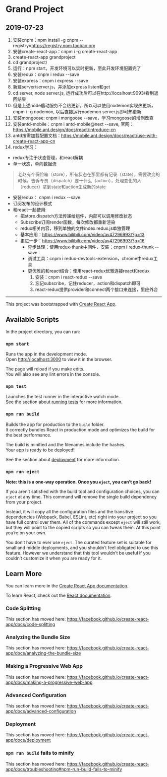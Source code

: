# Grand Project

## 2019-07-23
1. 安装cnpm：npm install -g cnpm --registry=https://registry.npm.taobao.org
2. 安装create-react-app：cnpm i -g create-react-app
3. create-react-app grandproject
4. cd grandproject/
5. 运行：npm start，开发环境可以实时更新，至此开发环境配置完了
6. 安装redux：cnpm i redux --save
7. 安装express：cnpm i express --save
8. 新建server/server.js，并添加express listen和get
9. cd server, node server.js, 运行成功后可以在http://localhost:9093/看到返回结果
10. 但是上述node启动服务不会热更新，所以可以使用nodemon实现热更新，cnpm i -g nodemon, 以后直接运行nodemon server.js即可热更新
11. 安装mongoose: cnpm i mongoose --save，学习mongoose的增删改查
12. 安装antd-mobile：cnpm i antd-mobile@next --save, 官网：https://mobile.ant.design/docs/react/introduce-cn
13. antd按需加载配置文档：https://mobile.ant.design/docs/react/use-with-create-react-app-cn
14. redux学习：
   - redux专注于状态管理，和react解耦
   - 单一状态，单向数据流
   > 老赵有个保险箱（store），所有状态在那里都有记录（state），需要改变的时候，告诉专员（dispatch）要干什么（action），处理变化的人（reducer）拿到state和action生成新的state

   - 安装redux： cnpm i redux --save
   - 订阅发布的设计模式
   - 和react一起使用:
      - 把store.dispatch方法传递给组件，内部可以调用修改状态
      - Subscribe订阅render函数，每次修改都重新渲染
      - redux相关内容，移到单独的文件index.redux.js单独管理
      - 基本应用：https://www.bilibili.com/video/av47296993/?p=13
      - 更进一步：https://www.bilibili.com/video/av47296993/?p=16 
         - 异步处理：使用redux-thunk中间件，安装：cnpm i redux-thunk --save
         - 调试工具：cnpm i redux-devtools-extension，chrome中redux工具
         - 更优雅的和react结合：使用react-redux优雅连接react和redux
            1. 安装：cnpm i react-redux --save
            2. 忘记subscribe，记住reducer，action和dispatch即可
            3. react-redux提供provider和connect两个接口来连接，里应外合


----
This project was bootstrapped with [Create React App](https://github.com/facebook/create-react-app).

## Available Scripts

In the project directory, you can run:

### `npm start`

Runs the app in the development mode.<br>
Open [http://localhost:3000](http://localhost:3000) to view it in the browser.

The page will reload if you make edits.<br>
You will also see any lint errors in the console.

### `npm test`

Launches the test runner in the interactive watch mode.<br>
See the section about [running tests](https://facebook.github.io/create-react-app/docs/running-tests) for more information.

### `npm run build`

Builds the app for production to the `build` folder.<br>
It correctly bundles React in production mode and optimizes the build for the best performance.

The build is minified and the filenames include the hashes.<br>
Your app is ready to be deployed!

See the section about [deployment](https://facebook.github.io/create-react-app/docs/deployment) for more information.

### `npm run eject`

**Note: this is a one-way operation. Once you `eject`, you can’t go back!**

If you aren’t satisfied with the build tool and configuration choices, you can `eject` at any time. This command will remove the single build dependency from your project.

Instead, it will copy all the configuration files and the transitive dependencies (Webpack, Babel, ESLint, etc) right into your project so you have full control over them. All of the commands except `eject` will still work, but they will point to the copied scripts so you can tweak them. At this point you’re on your own.

You don’t have to ever use `eject`. The curated feature set is suitable for small and middle deployments, and you shouldn’t feel obligated to use this feature. However we understand that this tool wouldn’t be useful if you couldn’t customize it when you are ready for it.

## Learn More

You can learn more in the [Create React App documentation](https://facebook.github.io/create-react-app/docs/getting-started).

To learn React, check out the [React documentation](https://reactjs.org/).

### Code Splitting

This section has moved here: https://facebook.github.io/create-react-app/docs/code-splitting

### Analyzing the Bundle Size

This section has moved here: https://facebook.github.io/create-react-app/docs/analyzing-the-bundle-size

### Making a Progressive Web App

This section has moved here: https://facebook.github.io/create-react-app/docs/making-a-progressive-web-app

### Advanced Configuration

This section has moved here: https://facebook.github.io/create-react-app/docs/advanced-configuration

### Deployment

This section has moved here: https://facebook.github.io/create-react-app/docs/deployment

### `npm run build` fails to minify

This section has moved here: https://facebook.github.io/create-react-app/docs/troubleshooting#npm-run-build-fails-to-minify
